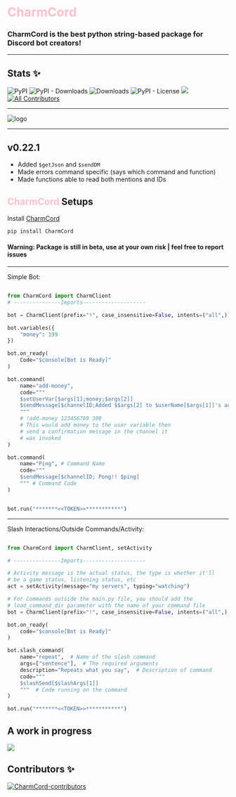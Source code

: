 # <span style="color:pink">CharmCord</span>

### CharmCord is the best python string-based package for Discord bot creators!

---
## Stats ✨
![PyPI](https://img.shields.io/pypi/v/charmcord)
![PyPI - Downloads](https://img.shields.io/pypi/dm/aoipy?color=green&label=downloads)
![Downloads](https://static.pepy.tech/personalized-badge/aoipy?period=total&units=international_system&left_color=grey&right_color=green&left_text=downloads)
![PyPI - License](https://img.shields.io/pypi/l/aoipy)
![](https://tokei.rs/b1/github/tomschimansky/aoipy)
[![All Contributors](https://img.shields.io/badge/all_contributors-4-orange.svg?style=flat-square)](#contributors-)

---
![logo](https://github.com/LilbabxJJ-1/CharmCord/blob/master/CharmCord%20logo.png)

---
## v0.22.1

- Added `$getJson` and `$sendDM`
- Made errors command specific (says which command and function)
- Made functions able to read both mentions and IDs



## <span style="color:pink">CharmCord</span> Setups

Install [CharmCord](https://pypi.org/charmcord)
```bash
pip install CharmCord
```

#### Warning: Package is still in beta, use at your own risk | feel free to report issues

---
Simple Bot:

```python

from CharmCord import CharmClient
# ---------------Imports--------------------

bot = CharmClient(prefix="!", case_insensitive=False, intents=("all",))

bot.variables({
    "money": 199
})

bot.on_ready(
    Code="$console[Bot is Ready]"
)

bot.command(
    name="add-money",
    code="""
    $setUserVar[$args[1];money;$args[2]]
    $sendMessage[$channelID;Added $$args[2] to $userName[$args[1]]'s account]
    """
    # !add-money 123456789 300 
    # This would add money to the user variable then 
    # send a confirmation message in the channel it 
    # was invoked
)

bot.command(
    name="Ping", # Command Name
    code="""
    $sendMessage[$channelID; Pong!! $ping]
    """ # Command Code
)


bot.run("*******<<TOKEN>>***********")
```

---
Slash Interactions/Outside Commands/Activity:

```python

from CharmCord import CharmClient, setActivity

# ---------------Imports--------------------

# Activity message is the actual status, the type is whether it'll
# be a game status, listening status, etc
act = setActivity(message="my servers", typing="watching")

# For Commands outside the main.py file, you should add the 
# load_command_dir parameter with the name of your command file
bot = CharmClient(prefix="!", case_insensitive=False, intents=("all",), activity=act, load_command_dir="Commands")

bot.on_ready(
    code="$console[Bot is Ready]"
)

bot.slash_command(
    name="repeat",  # Name of the slash command
    args=["sentence"],  # The required arguments
    description="Repeats what you say",  # Description of command
    code="""
    $slashSend[$slashArgs[1]]
    """  # Code running on the command
)

bot.run("*******<<TOKEN>>***********")
```

## A work in progress
![](https://github.com/LilbabxJJ-1/CharmCord/blob/master/logo.gif)
## Contributors ✨

<a href="https://github.com/LilbabxJJ-1/CharmCord/graphs/contributors">
  <img src="https://contrib.rocks/image?repo=LilbabxJJ-1/CharmCord"  alt="CharmCord-contributors"/>
</a>
